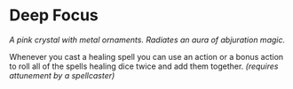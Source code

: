 # Deep Focus

*A pink crystal with metal ornaments. Radiates an aura of abjuration magic.*

Whenever you cast a healing spell you can use an action or a bonus action to roll all of the spells healing dice twice and add them together. *(requires attunement by a spellcaster)*
